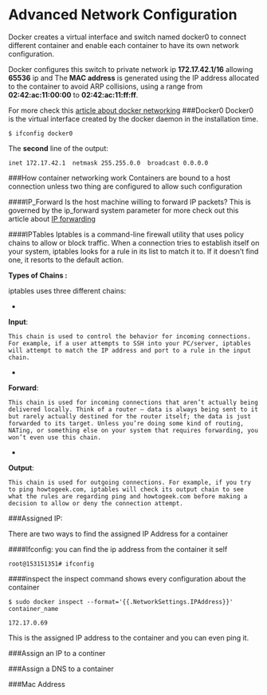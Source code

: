 # Advanced Network Configuration

Docker creates a virtual interface and switch named docker0 to connect different container and enable each container to have its own network configuration.

Docker configures this switch to private network ip **172.17.42.1/16** allowing **65536** ip and The **MAC address** is generated using the IP address allocated to the container to avoid ARP collisions, using a range from **02:42:ac:11:00:00** to **02:42:ac:11:ff:ff**.

For more check this [article about docker networking]( https://docs.docker.com/articles/networking/)
###Docker0
Docker0 is the virtual interface created by the docker daemon in the installation time.

```$ ifconfig docker0```

The **second** line of the output: 

    inet 172.17.42.1  netmask 255.255.0.0  broadcast 0.0.0.0 

###How container networking work
Containers are bound to a host connection unless two thing are configured to allow such configuration

####IP_Forward
Is the host machine willing to forward IP packets? This is governed by the ip_forward system parameter for more check out this article about [IP forwarding](http://www.ducea.com/2006/08/01/how-to-enable-ip-forwarding-in-linux/)

####IPTables
Iptables is a command-line firewall utility that uses policy chains to allow or block traffic. When a connection tries to establish itself on your system, iptables looks for a rule in its list to match it to. If it doesn’t find one, it resorts to the default action. 

**Types of Chains :**

iptables uses three different chains:

* 
**Input**:

    This chain is used to control the behavior for incoming connections. For example, if a user attempts to SSH into your PC/server, iptables will attempt to match the IP address and port to a rule in the input chain.

* 
**Forward**:

    This chain is used for incoming connections that aren’t actually being delivered locally. Think of a router – data is always being sent to it but rarely actually destined for the router itself; the data is just forwarded to its target. Unless you’re doing some kind of routing, NATing, or something else on your system that requires forwarding, you won’t even use this chain.

* 
**Output**:
    
    This chain is used for outgoing connections. For example, if you try to ping howtogeek.com, iptables will check its output chain to see what the rules are regarding ping and howtogeek.com before making a decision to allow or deny the connection attempt.

###Assigned IP:

There are two ways to find the assigned IP Address for a container

####Ifconfig:
you can find the ip address from the container it self 

```root@153151351# ifconfig```

####inspect
the inspect command shows every configuration about the container

```$ sudo docker inspect --format='{{.NetworkSettings.IPAddress}}' container_name```

    172.17.0.69

This is the assigned IP address to the container and you can even ping it.

###Assign an IP to a continer

###Assign a DNS to a container

###Mac Address

